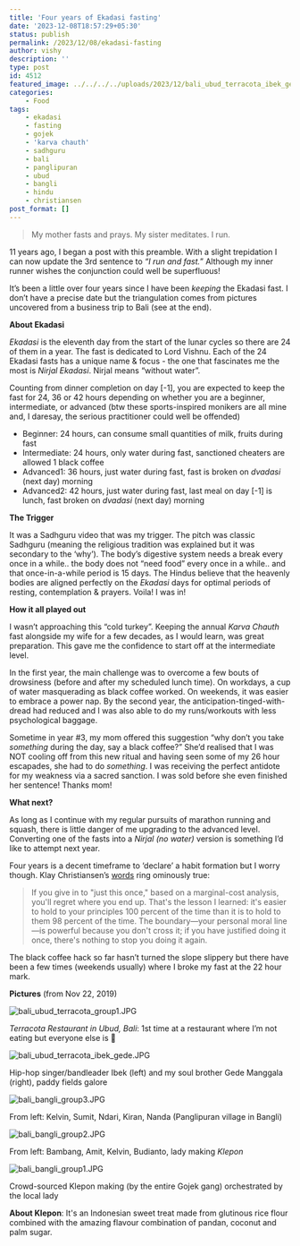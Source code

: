 ```yaml
---
title: 'Four years of Ekadasi fasting'
date: '2023-12-08T18:57:29+05:30'
status: publish
permalink: /2023/12/08/ekadasi-fasting
author: vishy
description: ''
type: post
id: 4512
featured_image: ../../../../uploads/2023/12/bali_ubud_terracota_ibek_gede.jpg
categories: 
    - Food
tags: 
    - ekadasi
    - fasting
    - gojek
    - 'karva chauth'
    - sadhguru
    - bali
    - panglipuran
    - ubud
    - bangli
    - hindu
    - christiansen
post_format: []
---
```


> My mother fasts and prays. My sister meditates. I run.
> 

11 years ago, I began a post with this preamble. With a slight trepidation I can now update the 3rd sentence to *“I run and fast.*” Although my inner runner wishes the conjunction could well be superfluous!

It’s been a little over four years since I have been *keeping* the Ekadasi fast. I don’t have a precise date but the triangulation comes from pictures uncovered from a business trip to Bali (see at the end).

**About Ekadasi**

*Ekadasi* is the eleventh day from the start of the lunar cycles so there are 24 of them in a year. The fast is dedicated to Lord Vishnu. Each of the 24 Ekadasi fasts has a unique name & focus - the one that fascinates me the most is *Nirjal Ekadasi*. Nirjal means “without water”.

Counting from dinner completion on day [-1], you are expected to keep the fast for 24, 36 or 42 hours depending on whether you are a beginner, intermediate, or advanced (btw these sports-inspired monikers are all mine and, I daresay, the serious practitioner could well be offended)

- Beginner: 24 hours, can consume small quantities of milk, fruits during fast
- Intermediate: 24 hours, only water during fast, sanctioned cheaters are allowed 1 black coffee
- Advanced1: 36 hours, just water during fast, fast is broken on *dvadasi* (next day) morning
- Advanced2: 42 hours, just water during fast, last meal on day [-1] is lunch, fast broken on *dvadasi* (next day) morning

**The Trigger**

It was a Sadhguru video that was my trigger. The  pitch was classic Sadhguru (meaning the religious tradition was explained but it was secondary to the ‘why’). The body’s digestive system needs a break every once in a while.. the body does not “need food” every once in a while.. and that once-in-a-while period is 15 days. The Hindus believe that the heavenly bodies are aligned perfectly on the *Ekadasi* days for optimal periods of resting, contemplation & prayers. Voila! I was in!

**How it all played out** 

I wasn’t approaching this “cold turkey”. Keeping the annual *Karva Chauth* fast alongside my wife for a few decades, as I would learn, was great preparation. This gave me the confidence to start off at the intermediate level. 

In the first year, the main challenge was to overcome a few bouts of drowsiness (before and after my scheduled lunch time). On workdays, a cup of water masquerading as black coffee worked. On weekends, it was easier to embrace a power nap. By the second year, the anticipation-tinged-with-dread had reduced and I was also able to do my runs/workouts with less psychological baggage. 

Sometime in year #3, my mom offered this suggestion “why don’t you take *something* during the day, say a black coffee?” She’d realised that I was NOT cooling off from this new ritual and having seen some of my 26 hour escapades, she had to do *something*. I was receiving the perfect antidote for my weakness via a sacred sanction. I was sold before she even finished her sentence! Thanks mom!

**What next?**

As long as I continue with my regular pursuits of marathon running and squash, there is little danger of me upgrading to the advanced level. Converting one of the fasts into a *Nirjal (no water)* version is something I’d like to attempt next year. 

Four years is a decent timeframe to ‘declare’ a habit formation but I worry though. Klay Christiansen’s [words](https://hbswk.hbs.edu/item/clayton-christensens-how-will-you-measure-your-life) ring ominously true:

> If you give in to "just this once," based on a marginal-cost analysis, you'll regret where you end up. That's the lesson I learned: it's easier to hold to your principles 100 percent of the time than it is to hold to them 98 percent of the time. The boundary—your personal moral line—is powerful because you don't cross it; if you have justified doing it once, there's nothing to stop you doing it again.
> 

The black coffee hack so far hasn’t turned the slope slippery but there have been a few times (weekends usually) where I broke my fast at the 22 hour mark. 

**Pictures** (from Nov 22, 2019)

![bali_ubud_terracota_group1.JPG](../../../../uploads/2023/12/bali_ubud_terracota_group1.jpg)

*Terracota Restaurant in Ubud, Bali*: 1st time at a restaurant where I’m not eating but everyone else is 🙂

![bali_ubud_terracota_ibek_gede.JPG](../../../../uploads/2023/12/bali_ubud_terracota_ibek_gede.jpg)

Hip-hop singer/bandleader Ibek (left) and my soul brother Gede Manggala (right), paddy fields galore

![bali_bangli_group3.JPG](../../../../uploads/2023/12/bali_bangli_group3.jpg)

From left: Kelvin, Sumit, Ndari, Kiran, Nanda (Panglipuran village in Bangli)

![bali_bangli_group2.JPG](../../../../uploads/2023/12/bali_bangli_group2.jpg)

From left: Bambang, Amit, Kelvin, Budianto, lady making *Klepon*

![bali_bangli_group1.JPG](../../../../uploads/2023/12/bali_bangli_group1.jpg)

Crowd-sourced Klepon making (by the entire Gojek gang) orchestrated by the local lady

**About Klepon**: It's an Indonesian sweet treat made from glutinous rice flour combined with the amazing flavour combination of pandan, coconut and palm sugar.

